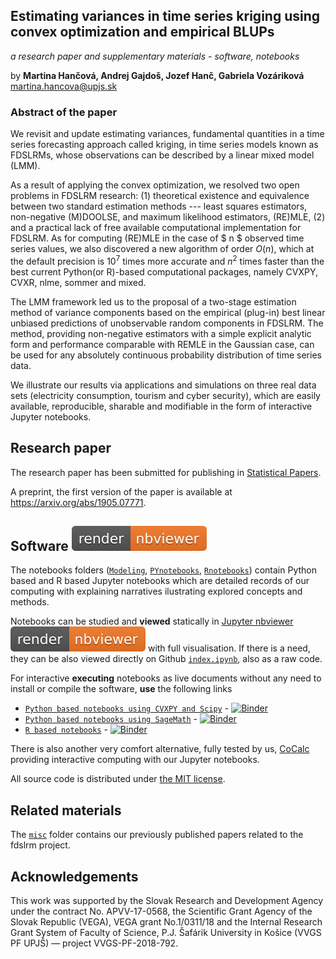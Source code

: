 ## Estimating variances in time series kriging using convex optimization and empirical BLUPs
*a research paper and supplementary materials - software, notebooks*

by **Martina Hančová, Andrej Gajdoš, Jozef Hanč, Gabriela Vozáriková**  
<martina.hancova@upjs.sk>

### Abstract of the paper

We revisit and update estimating variances, fundamental quantities in a time series forecasting approach called kriging, in time series models known as FDSLRMs, whose observations can be described by a linear mixed model (LMM). 

As a result of applying the convex optimization, we resolved two open problems in FDSLRM research: (1) theoretical existence and equivalence between two standard estimation methods --- least squares estimators, non-negative (M)DOOLSE, and maximum likelihood estimators, (RE)MLE, (2) and a practical lack of free available computational implementation for FDSLRM. As for computing (RE)MLE in the case of $ n $ observed time series values, we also discovered a new algorithm of order *O*(*n*), which at the default precision is 10<sup>7</sup> times more accurate and *n*<sup>2</sup> times faster than the best current Python(or R)-based computational packages, namely CVXPY, CVXR, nlme, sommer and mixed. 

The LMM framework led us to the proposal of a two-stage estimation method of variance components based on the empirical (plug-in) best linear unbiased predictions of unobservable random components in FDSLRM. The method, providing non-negative estimators with a simple explicit analytic form and performance comparable with REMLE in the Gaussian case, can be used for any absolutely continuous probability distribution of time series data. 

We illustrate our results via applications and simulations on three real data sets (electricity consumption, tourism and cyber security), which are easily available, reproducible, sharable and modifiable in the form of interactive Jupyter notebooks.

## Research paper 

The research paper has been submitted for publishing in [Statistical Papers](https://link.springer.com/journal/362).

A preprint, the first version of the paper is available at <https://arxiv.org/abs/1905.07771>.

## Software [![render in nbviewer](misc/nbviewer_badge.svg)](https://nbviewer.jupyter.org/github/fdslrm/EBLUP-NE/blob/master/index.ipynb) 

The notebooks folders ([`Modeling`](Modeling), [`PYnotebooks`](PYnotebooks), [`Rnotebooks`](PYnotebooks)) contain Python based and R based Jupyter notebooks which are detailed records of our computing 
with explaining narratives ilustrating explored concepts and methods. 

Notebooks can be studied and **viewed** statically in [Jupyter nbviewer](https://nbviewer.jupyter.org/github/fdslrm/EBLUP-NE/blob/master/index.ipynb) [![render in nbviewer](misc/nbviewer_badge.svg)](https://nbviewer.jupyter.org/github/fdslrm/EBLUP-NE/blob/master/index.ipynb) with full visualisation. If there is a need, they can be also viewed directly on Github [`index.ipynb`](index.ipynb), also as a raw code. 

For interactive **executing** notebooks as live documents without any need to install or compile the software,
**use** the following links
* [`Python based notebooks using CVXPY and Scipy`](https://mybinder.org/v2/gh/fdslrm/Binder-CVXPY/master?filepath=index.ipynb) - [![Binder](https://mybinder.org/badge_logo.svg)](https://mybinder.org/v2/gh/fdslrm/Binder-CVXPY/master?filepath=index.ipynb)
* [`Python based notebooks using SageMath`](https://mybinder.org/v2/gh/fdslrm/Binder-Sage/master?filepath=index.ipynb) - [![Binder](https://mybinder.org/badge_logo.svg)](https://mybinder.org/v2/gh/fdslrm/Binder-Sage/master?filepath=index.ipynb)
* [`R based notebooks`](https://mybinder.org/v2/gh/fdslrm/Binder-R/master?filepath=index.ipynb) - [![Binder](https://mybinder.org/badge_logo.svg)](https://mybinder.org/v2/gh/fdslrm/Binder-R/master?filepath=index.ipynb)

There is also another very comfort alternative, fully tested by us, [CoCalc](https://share.cocalc.com/share/63aaaa44-3155-4ade-9e48-79bb8461aaf2/EBLUP-NE/?viewer=share/) providing interactive computing with our Jupyter notebooks.
 
All source code is distributed under [the MIT license](https://choosealicense.com/licenses/mit/).

## Related materials

The [`misc`](misc) folder contains our previously published papers related to the fdslrm project.

## Acknowledgements

This work was supported by the Slovak Research and Development Agency under the contract No. APVV-17-0568, the Scientific Grant Agency 
of the Slovak Republic (VEGA), VEGA grant No.1/0311/18 and the Internal Research Grant System of Faculty of Science, P.J. Šafárik  University in Košice (VVGS PF UPJŠ) &mdash; project VVGS-PF-2018-792.
